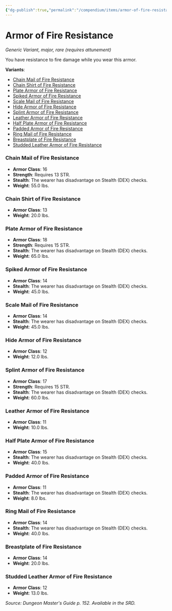 ```yaml
---
{"dg-publish":true,"permalink":"/compendium/items/armor-of-fire-resistance/","tags":["compendium/src/5e/dmg","item/attunement/required","item/rarity/rare","item/tier/major","item/wondrous/wondrous-item"]}
---
```


# Armor of Fire Resistance
*Generic Variant, major, rare (requires attunement)*  


You have resistance to fire damage while you wear this armor.

**Variants**:
- [Chain Mail of Fire Resistance](#Chain%20Mail%20of%20Fire%20Resistance)
- [Chain Shirt of Fire Resistance](#Chain%20Shirt%20of%20Fire%20Resistance)
- [Plate Armor of Fire Resistance](#Plate%20Armor%20of%20Fire%20Resistance)
- [Spiked Armor of Fire Resistance](#Spiked%20Armor%20of%20Fire%20Resistance)
- [Scale Mail of Fire Resistance](#Scale%20Mail%20of%20Fire%20Resistance)
- [Hide Armor of Fire Resistance](#Hide%20Armor%20of%20Fire%20Resistance)
- [Splint Armor of Fire Resistance](#Splint%20Armor%20of%20Fire%20Resistance)
- [Leather Armor of Fire Resistance](#Leather%20Armor%20of%20Fire%20Resistance)
- [Half Plate Armor of Fire Resistance](#Half%20Plate%20Armor%20of%20Fire%20Resistance)
- [Padded Armor of Fire Resistance](#Padded%20Armor%20of%20Fire%20Resistance)
- [Ring Mail of Fire Resistance](#Ring%20Mail%20of%20Fire%20Resistance)
- [Breastplate of Fire Resistance](#Breastplate%20of%20Fire%20Resistance)
- [Studded Leather Armor of Fire Resistance](#Studded%20Leather%20Armor%20of%20Fire%20Resistance)

### Chain Mail of Fire Resistance

- **Armor Class**: 16
- **Strength**: Requires 13 STR.
- **Stealth**: The wearer has disadvantage on Stealth (DEX) checks.
- **Weight**: 55.0 lbs.

### Chain Shirt of Fire Resistance

- **Armor Class**: 13
- **Weight**: 20.0 lbs.

### Plate Armor of Fire Resistance

- **Armor Class**: 18
- **Strength**: Requires 15 STR.
- **Stealth**: The wearer has disadvantage on Stealth (DEX) checks.
- **Weight**: 65.0 lbs.

### Spiked Armor of Fire Resistance

- **Armor Class**: 14
- **Stealth**: The wearer has disadvantage on Stealth (DEX) checks.
- **Weight**: 45.0 lbs.

### Scale Mail of Fire Resistance

- **Armor Class**: 14
- **Stealth**: The wearer has disadvantage on Stealth (DEX) checks.
- **Weight**: 45.0 lbs.

### Hide Armor of Fire Resistance

- **Armor Class**: 12
- **Weight**: 12.0 lbs.

### Splint Armor of Fire Resistance

- **Armor Class**: 17
- **Strength**: Requires 15 STR.
- **Stealth**: The wearer has disadvantage on Stealth (DEX) checks.
- **Weight**: 60.0 lbs.

### Leather Armor of Fire Resistance

- **Armor Class**: 11
- **Weight**: 10.0 lbs.

### Half Plate Armor of Fire Resistance

- **Armor Class**: 15
- **Stealth**: The wearer has disadvantage on Stealth (DEX) checks.
- **Weight**: 40.0 lbs.

### Padded Armor of Fire Resistance

- **Armor Class**: 11
- **Stealth**: The wearer has disadvantage on Stealth (DEX) checks.
- **Weight**: 8.0 lbs.

### Ring Mail of Fire Resistance

- **Armor Class**: 14
- **Stealth**: The wearer has disadvantage on Stealth (DEX) checks.
- **Weight**: 40.0 lbs.

### Breastplate of Fire Resistance

- **Armor Class**: 14
- **Weight**: 20.0 lbs.

### Studded Leather Armor of Fire Resistance

- **Armor Class**: 12
- **Weight**: 13.0 lbs.


*Source: Dungeon Master's Guide p. 152. Available in the SRD.*
